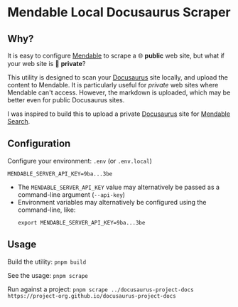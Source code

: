 # Mendable Local Docusaurus Scraper

## Why?

It is easy to configure [Mendable](https://mendable.ai) to scrape a :globe_with_meridians: **public** web site, but what if your web site is :closed_lock_with_key: **private**?

This utility is designed to scan your [Docusaurus](https://docusaurus.io) site locally, and upload the content to Mendable.
It is particularly useful for _private_ web sites where Mendable can't access.
However, the markdown is uploaded, which may be better even for public Docusaurus sites. 

I was inspired to build this to upload a private [Docusaurus](https://docusaurus.io) site for [Mendable Search](https://docs.mendable.ai/integrations/docusaurus).

## Configuration

Configure your environment:  `.env` (or `.env.local`)
```
MENDABLE_SERVER_API_KEY=9ba...3be
```
* The `MENDABLE_SERVER_API_KEY` value may alternatively be passed as a command-line argument (`--api-key`)
* Environment variables may alternatively be configured using the command-line, like:
  ```
  export MENDABLE_SERVER_API_KEY=9ba...3be
  ```

## Usage

Build the utility:  `pnpm build`

See the usage:  `pnpm scrape`

Run against a project:  `pnpm scrape ../docusaurus-project-docs https://project-org.github.io/docusaurus-project-docs`
